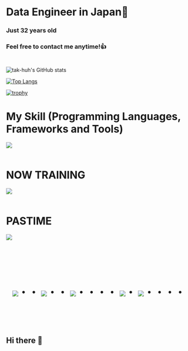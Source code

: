 # Data Engineer in Japan👋
### Just 32 years old 
### Feel free to contact me anytime!👍
#
![tak-huh's GitHub stats](https://github-readme-stats.vercel.app/api?username=tak-huh&show_icons=true&theme=vue-dark)

[![Top Langs](https://github-readme-stats.vercel.app/api/top-langs/?username=tak-huh&layout=compact&theme=vue-dark)](https://github.com/anuraghazra/github-readme-stats)

[![trophy](https://github-profile-trophy.vercel.app/?username=tak-huh&theme=discord)](https://github.com/ryo-ma/github-profile-trophy)
<!--
[![My Twitter Followers](https://badgen.net/twitter/follow/Masa36940064)](https://twitter.com/Masa36940064)


# NOW TRAINING

<p align="left">
<a href="https://twitter.com/[009cd1]" target="blank"><img align="center" src="https://raw.githubusercontent.com/rahuldkjain/github-profile-readme-generator/master/src/images/icons/Social/twitter.svg" alt="[009cd1]" height="30" width="40" /></a>
<a href="[009cd1.eye@gmail.com]"><img src="https://img.shields.io/badge/Gmail-d14836?style=flat-square&logo=Gmail&logoColor=white&link=[009cd1.eye@gmail.com]"/></a>
</p>
-->


# My Skill (Programming Languages, Frameworks and Tools)

<img src="https://skillicons.dev/icons?i=git,github,vscode,py,mysql,aws" /> <br /><br />
<!--
  ※Another skill and tools
  Codeigniter, Virtual Box, CakePHP, CircleCI and so on.
-->  
# NOW TRAINING

<img src="https://skillicons.dev/icons?i=docker,tensorflow,pytorch,aws" /> <br /><br />

# PASTIME

<img src="https://skillicons.dev/icons?i=blender" /> <br /><br />
<!-- --------------------------------- :) ---------------------------------- -->

<br><br><br>

<div align="center">
    <h1>
        <img src="https://user-images.githubusercontent.com/44926913/175852850-3fb6c715-1856-41ff-8c1f-94ce3b03b458.gif">・・
        <img src="https://user-images.githubusercontent.com/44926913/175853109-f8850656-6704-4a8a-bee6-9aca154d929b.gif">・・
        <img src="https://user-images.githubusercontent.com/44926913/175853154-5449d974-975e-44a6-ab84-a86031265e40.gif">・・・・
        <img src="https://user-images.githubusercontent.com/44926913/175853109-f8850656-6704-4a8a-bee6-9aca154d929b.gif">・
        <img src="https://user-images.githubusercontent.com/44926913/175853154-5449d974-975e-44a6-ab84-a86031265e40.gif">・・・・
    </h1>
  </div>
<br><br><br>

## Hi there 👋

<!--
**tak-huh/tak-huh** is a ✨ _special_ ✨ repository because its `README.md` (this file) appears on your GitHub profile.

Here are some ideas to get you started:

- 🔭 I’m currently working on ...
- 🌱 I’m currently learning ...
- 👯 I’m looking to collaborate on ...
- 🤔 I’m looking for help with ...
- 💬 Ask me about ...
- 📫 How to reach me: ...
- 😄 Pronouns: ...
- ⚡ Fun fact: ...
-->
